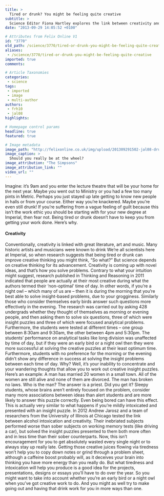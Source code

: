 ```yaml
---
title: >
  Tired or drunk? You might be feeling quite creative
subtitle: >
  Science Editor Fiona Hartley explores the link between creativity and alcohol (and tiredness).
date: "2013-09-29 14:05:52 +0100"

# Attributes from Felix Online V1
id: "3770"
old_path: /science/3770/tired-or-drunk-you-might-be-feeling-quite-creative
aliases:
 - /science/3770/tired-or-drunk-you-might-be-feeling-quite-creative
imported: true
comments:

# Article Taxonomies
categories:
 - science
tags:
 - imported
 - image
 - multi-author
authors:
 - frh10
 - jal08
highlights:

# Homepage control params
headline: true
featured: true

# Image metadata
image_path: "http://felixonline.co.uk/img/upload/201309291502-jal08-drunkeness.jpg"
image_caption: >
  Should you really be at the wheel?
image_attribution: "The Simpsons"
image_attribution_link: ""
video_url: ""
---
```


Imagine: it’s 9am and you enter the lecture theatre that will be your home for the next year. Maybe you went out to Ministry or you had a few too many pints in Metric. Perhaps you just stayed up late getting to know new people in halls or from your course. Either way you’re knackered. Maybe you’re even still drunk!
 If you’re suffering from a vague feeling of guilt because this isn’t the work ethic you should be starting with for your new degree at Imperial, then fear not. Being tired or drunk doesn’t have to keep you from getting your work done. Here’s why.

####  Creativity

Conventionally, creativity is linked with great literature, art and music. Many historic artists and musicians were known to drink We’re all scientists here at Imperial, so when research suggests that being tired or drunk can improve creative thinking you might think, “So what?” But science depends on creative thinking for its advancement. Creativity is coming up with novel ideas, and that’s how you solve problems.
 Contrary to what your intuition might suggest, research published in Thinking and Reasoning in 2011 indicated that people are actually at their most creative during what the authors termed their ‘non-optimal’ time of day. In other words, if you’re a night owl – which many of us are – then it is during the morning that you’re best able to solve insight-based problems, due to your grogginess. Similarly those who consider themselves early birds answer such questions more effectively in the evening.
 The research was carried out by asking 428 undergrads whether they thought of themselves as morning or evening people, and then asking them to solve six questions, three of which were insight puzzles and three of which were focused analytical problems. Furthermore, the students were tested at different times – one group between 8:30am and 9:30am, the other between 4pm and 5:30pm.
 The students’ performance on analytical tasks like long division was unaffected by time of day, but if they were an early bird or a night owl then they were more successful at solving the creative puzzles at their least optimum time. Furthermore, students with no preference for the morning or the evening didn’t show any difference in success at solving the insight problems between each time of day.
 Why? Well, it’s your inability to concentrate and your wandering thoughts that allow you to work out creative insight puzzles. Here’s an example:
 A man has married 20 women in a small town. All of the women are still alive and none of them are divorced. The man has broken no laws. Who is the man?
 The answer is a priest. Did you get it? Sleepy students, whose brains aren’t entirely focused on the problem, consider many more associations between ideas than alert students and are more likely to answer this puzzle correctly. Even being bored can have this effect.
 This is actually very similar to what happens if you’re mildly intoxicated and presented with an insight puzzle. In 2012 Andrew Jarosz and a team of researchers from the University of Illinois at Chicago tested the link between alcohol intoxication and creativity. Their inebriated subjects performed worse than sober subjects on working memory tests (like driving a car), but solved the insight puzzles presented to them both more often and in less time than their sober counterparts.
 Now, this isn’t encouragement for you to get absolutely wasted every single night or to always stay up really late. Getting those creative juices flowing via tiredness won’t help you to copy down notes or grind through a problem sheet, although a caffeine boost probably will, as it deceives your brain into thinking you have more energy than you really do. But what tiredness and intoxication will help you produce is a good idea for the projects, presentations, designs or essays you’ll have to do over the year.
 So you might want to take into account whether you’re an early bird or a night owl when you’ve got creative work to do. And you might as well try to make going out and having that drink work for you in more ways than one.
